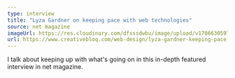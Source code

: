 ```yaml
---
type: interview
title: "Lyza Gardner on keeping pace with web technologies"
source: net magazine
imageUrl: https://res.cloudinary.com/dfsssdwbu/image/upload/v1706630597/lyza-net-interview_bsmpdr.webp
url: https://www.creativebloq.com/web-design/lyza-gardner-keeping-pace-web-technologies-61620829
---
```


I talk about keeping up with what's going on in this in-depth featured interview in net magazine.
